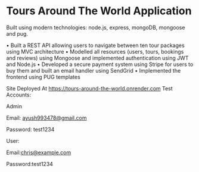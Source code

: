 # Tours Around The World Application

Built using modern technologies: node.js, express, mongoDB, mongoose and pug.

• Built a REST API allowing users to navigate between ten tour packages using MVC architecture
• Modelled all resources (users, tours, bookings and reviews) using Mongoose and implemented authentication using JWT and Node.js
• Developed a secure payment system using Stripe for users to buy them and built an email handler using SendGrid
• Implemented the frontend using PUG templates

Site Deployed At https://tours-around-the-world.onrender.com
Test Accounts:

Admin

Email: ayush993478@gmail.com

Password: test1234

User:

Email:chris@example.com

Password:test1234
